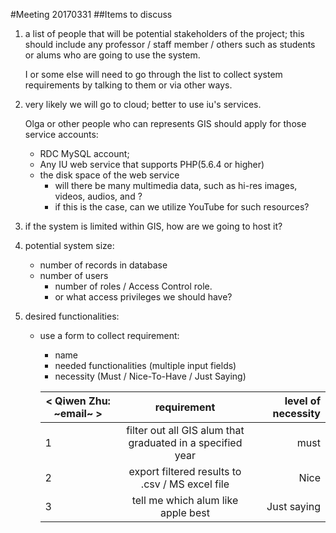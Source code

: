#Meeting 20170331
##Items to discuss
1. a list of people that will be potential stakeholders of the project; this should include any professor / staff member / others such as students or alums who are going to use the system.
    
    I or some else will need to go through the list to collect system requirements by talking to them or via other ways.

2. very likely we will go to cloud; better to use iu's services.

    Olga or other people who can represents GIS should apply for those service accounts:
    * RDC MySQL account;
    * Any IU web service that supports PHP(5.6.4 or higher)
    * the disk space of the web service
        * will there be many multimedia data, such as hi-res images, videos, audios, and ?
        * if this is the case, can we utilize YouTube for such resources?
        
3. if the system is limited within GIS, how are we going to host it?
4. potential system size:
    * number of records in database
    * number of users
        * number of roles / Access Control role.
        * or what access privileges we should have?
        
5. desired functionalities:
    * use a form to collect requirement:
        * name
        * needed functionalities (multiple input fields)
        * necessity (Must / Nice-To-Have / Just Saying)
        
        | < Qiwen Zhu: ~email~ > | requirement | level of necessity|
        | ------------- |:-------------:| -----:|
        |1|filter out all GIS alum that graduated in a specified year|must|
        |2|export filtered results to .csv / MS excel file|Nice|
        |3|tell me which alum like  apple best|Just saying
